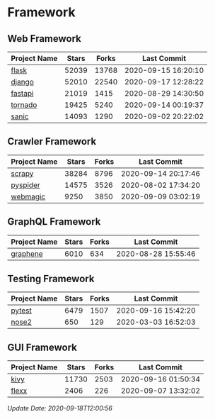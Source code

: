 # Framework

## Web Framework

| Project Name | Stars | Forks | Last Commit |
| ------------ | ----- | ----- | ----------- |
| [flask](https://github.com/pallets/flask) | 52039 | 13768 | 2020-09-15 16:20:10 |
| [django](https://github.com/django/django) | 52010 | 22540 | 2020-09-17 12:28:22 |
| [fastapi](https://github.com/tiangolo/fastapi) | 21019 | 1415 | 2020-08-29 14:30:50 |
| [tornado](https://github.com/tornadoweb/tornado) | 19425 | 5240 | 2020-09-14 00:19:37 |
| [sanic](https://github.com/huge-success/sanic) | 14093 | 1290 | 2020-09-02 20:22:02 |

## Crawler Framework

| Project Name | Stars | Forks | Last Commit |
| ------------ | ----- | ----- | ----------- |
| [scrapy](https://github.com/scrapy/scrapy) | 38284 | 8796 | 2020-09-14 20:17:46 |
| [pyspider](https://github.com/binux/pyspider) | 14575 | 3526 | 2020-08-02 17:34:20 |
| [webmagic](https://github.com/code4craft/webmagic) | 9250 | 3850 | 2020-09-09 03:02:19 |

## GraphQL Framework

| Project Name | Stars | Forks | Last Commit |
| ------------ | ----- | ----- | ----------- |
| [graphene](https://github.com/graphql-python/graphene) | 6010 | 634 | 2020-08-28 15:55:46 |

## Testing Framework

| Project Name | Stars | Forks | Last Commit |
| ------------ | ----- | ----- | ----------- |
| [pytest](https://github.com/pytest-dev/pytest) | 6479 | 1507 | 2020-09-16 15:42:20 |
| [nose2](https://github.com/nose-devs/nose2) | 650 | 129 | 2020-03-03 16:52:03 |

## GUI Framework

| Project Name | Stars | Forks | Last Commit |
| ------------ | ----- | ----- | ----------- |
| [kivy](https://github.com/kivy/kivy) | 11730 | 2503 | 2020-09-16 01:50:34 |
| [flexx](https://github.com/flexxui/flexx) | 2406 | 226 | 2020-09-07 13:32:02 |

*Update Date: 2020-09-18T12:00:56*